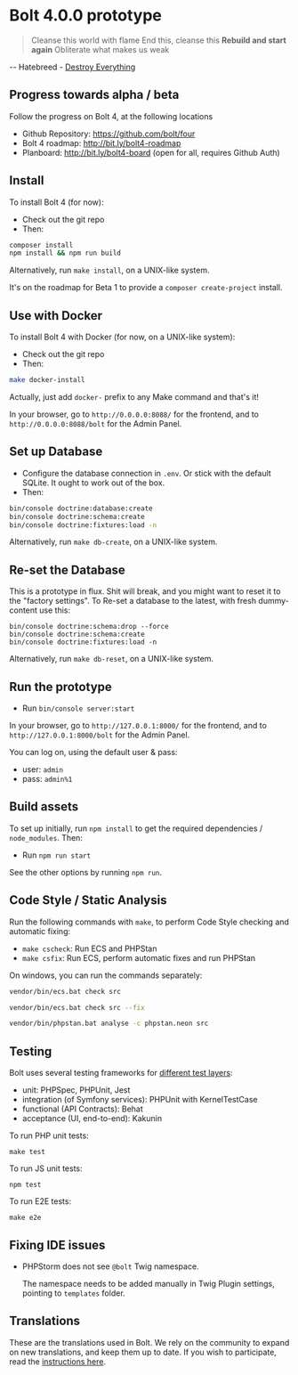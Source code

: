 Bolt 4.0.0 prototype
====================

> Cleanse this world with flame
> End this, cleanse this
> **Rebuild and start again**
> Obliterate what makes us weak

-- Hatebreed - [Destroy Everything][hatebreed]

Progress towards alpha / beta
-----------------------------

Follow the progress on Bolt 4, at the following locations

 - Github Repository: https://github.com/bolt/four
 - Bolt 4 roadmap: http://bit.ly/bolt4-roadmap
 - Planboard: http://bit.ly/bolt4-board (open for all, requires Github Auth)

Install
-------

To install Bolt 4 (for now):

  - Check out the git repo
  - Then:
  
  ```bash
composer install
npm install && npm run build
  ```

Alternatively, run `make install`, on a UNIX-like system.

It's on the roadmap for Beta 1 to provide a `composer create-project` install.

Use with Docker
---------------

To install Bolt 4 with Docker (for now, on a UNIX-like system):

  - Check out the git repo
  - Then:

  ```bash
make docker-install
  ```

Actually, just add `docker-` prefix to any Make command and that's it!

In your browser, go to `http://0.0.0.0:8088/` for the frontend, and to 
`http://0.0.0.0:8088/bolt` for the Admin Panel.

Set up Database
---------------

  - Configure the database connection in `.env`. Or stick with the default
    SQLite. It ought to work out of the box.
  - Then:

```bash
bin/console doctrine:database:create
bin/console doctrine:schema:create
bin/console doctrine:fixtures:load -n
```

Alternatively, run `make db-create`, on a UNIX-like system.

Re-set the Database
-------------------

This is a prototype in flux. Shit will break, and you might want to reset it to
the "factory settings". To Re-set a database to the latest, with fresh
dummy-content use this:

```
bin/console doctrine:schema:drop --force
bin/console doctrine:schema:create
bin/console doctrine:fixtures:load -n
```

Alternatively, run `make db-reset`, on a UNIX-like system.

Run the prototype
-----------------

  - Run `bin/console server:start`

In your browser, go to `http://127.0.0.1:8000/` for the frontend, and to
`http://127.0.0.1:8000/bolt` for the Admin Panel.

You can log on, using the default user & pass:

 - user: `admin`
 - pass: `admin%1`

Build assets
------------

To set up initially, run `npm install` to get the required dependencies /
`node_modules`. Then:

  - Run `npm run start`

See the other options by running `npm run`.

Code Style / Static Analysis
----------------------------

Run the following commands with `make`, to perform Code Style checking and 
automatic fixing:

 - `make cscheck`: Run ECS and PHPStan
 - `make csfix`: Run ECS, perform automatic fixes and run PHPStan

On windows, you can run the commands separately:

```bash
vendor/bin/ecs.bat check src
```

```bash
vendor/bin/ecs.bat check src --fix
```

```bash
vendor/bin/phpstan.bat analyse -c phpstan.neon src
```

Testing
---

Bolt uses several testing frameworks for [different test layers][fowler]:
- unit: PHPSpec, PHPUnit, Jest
- integration (of Symfony services): PHPUnit with KernelTestCase
- functional (API Contracts): Behat
- acceptance (UI, end-to-end): Kakunin

To run PHP unit tests:
```
make test
```

To run JS unit tests:
```
npm test
```

To run E2E tests:
```
make e2e
```

Fixing IDE issues
----

- PHPStorm does not see `@bolt` Twig namespace.
  
  The namespace needs to be added manually in Twig Plugin settings, pointing to `templates` folder.


Translations
------------

These are the translations used in Bolt. We rely on the community to expand on new
translations, and keep them up to date. If you wish to participate, read the
[instructions here][translations].


[fowler]: https://martinfowler.com/articles/practical-test-pyramid.html
[translations]: https://github.com/bolt/four/wiki/Contribute-on-translations
[hatebreed]: https://www.youtube.com/watch?v=DBwgX8yBqsw
